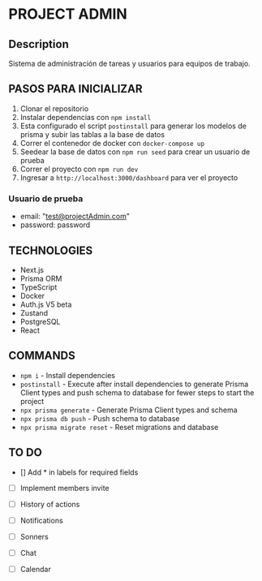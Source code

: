 # PROJECT ADMIN

## Description
Sistema de administración de tareas y usuarios para equipos de trabajo.

## PASOS PARA INICIALIZAR
1. Clonar el repositorio
2. Instalar dependencias con `npm install`
3. Esta configurado el script `postinstall` para generar los modelos de prisma y subir las tablas a la base de datos
4. Correr el contenedor de docker con `docker-compose up `
5. Seedear la base de datos con `npm run seed` para crear un usuario de prueba
6. Correr el proyecto con `npm run dev` 
7. Ingresar a `http://localhost:3000/dashboard` para ver el proyecto

### Usuario de prueba
- email: "test@projectAdmin.com"
- password: password

## TECHNOLOGIES
- Next.js
- Prisma ORM
- TypeScript
- Docker
- Auth.js V5 beta
- Zustand
- PostgreSQL
- React

## COMMANDS
- `npm i` - Install dependencies
- `postinstall` - Execute after install dependencies to generate Prisma Client types and push schema to database for fewer steps to start the project
- `npx prisma generate` - Generate Prisma Client types and schema
- `npx prisma db push` - Push schema to database
- `npx prisma migrate reset` - Reset migrations and database

## TO DO
- []  Add * in labels for required fields
- [ ] Implement members invite
- [ ] History of actions
- [ ] Notifications
- [ ] Sonners
- [ ] Chat
- [ ] Calendar


 